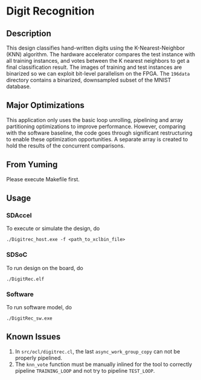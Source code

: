 # Digit Recognition

## Description
This design classifies hand-written digits using the K-Nearest-Neighbor (KNN) algorithm. 
The hardware accelerator compares the test instance with all training instances, and votes between the K nearest neighbors to get a final classification result. 
The images of training and test instances are binarized so we can exploit bit-level parallelism on the FPGA. 
The `196data` directory contains a binarized, downsampled subset of the MNIST database. 

## Major Optimizations
This application only uses the basic loop unrolling, pipelining and array partitioning optimizations to improve performance. 
However, comparing with the software baseline, the code goes through significant restructuring to enable these optimization opportunities. 
A separate array is created to hold the results of the concurrent comparisons. 

## From Yuming
Please execute Makefile first.

## Usage
### SDAccel
To execute or simulate the design, do

`./Digitrec_host.exe -f <path_to_xclbin_file>`

### SDSoC
To run design on the board, do

`./DigitRec.elf`

### Software
To run software model, do

`./DigitRec_sw.exe`

## Known Issues
1. In `src/ocl/digitrec.cl`, the last `async_work_group_copy` can not be properly pipelined. 
2. The `knn_vote` function must be manually inlined for the tool to correctly pipeline `TRAINING_LOOP` and not try to pipeline `TEST_LOOP`. 
